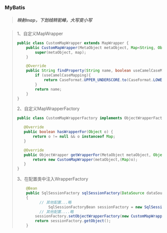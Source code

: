 ### MyBatis

> ##### 映射map，下划线转驼峰，大写变小写

>   1、自定义MapWrapper
>
> ````java
> public class CustomMapWrapper extends MapWrapper {
>     public CustomMapWrapper(MetaObject metaObject, Map<String, Object> map) {
>         super(metaObject, map);
>     }
> 
>     @Override
>     public String findProperty(String name, boolean useCamelCaseMapping) {
>         if (useCamelCaseMapping){
>             return CaseFormat.UPPER_UNDERSCORE.to(CaseFormat.LOWER_CAMEL,name);
>         }
>         return name;
>     }
> }
> ````
>
> 2、自定义MapWrapperFactory
>
>  ````java
> public class CustomMapWrapperFactory implements ObjectWrapperFactory {
> 
>     @Override
>     public boolean hasWrapperFor(Object o) {
>         return o != null && o instanceof Map;
>     }
> 
>     @Override
>     public ObjectWrapper getWrapperFor(MetaObject metaObject, Object o) {
>         return new CustomMapWrapper(metaObject,(Map)o);
>     }
> }
>  ````
>
> 3、在配置类中注入WrapperFactory
>
> ````java
>     @Bean
>     public SqlSessionFactory sqlSessionFactory(DataSource dataSource) throws Exception
>     { 
>       	// 其他配置...略
> 				SqlSessionFactoryBean sessionFactory = new SqlSessionFactoryBean();
>       	// 其他配置....略
>         sessionFactory.setObjectWrapperFactory(new CustomMapWrapperFactory());
>         return sessionFactory.getObject();
>     }
> ````